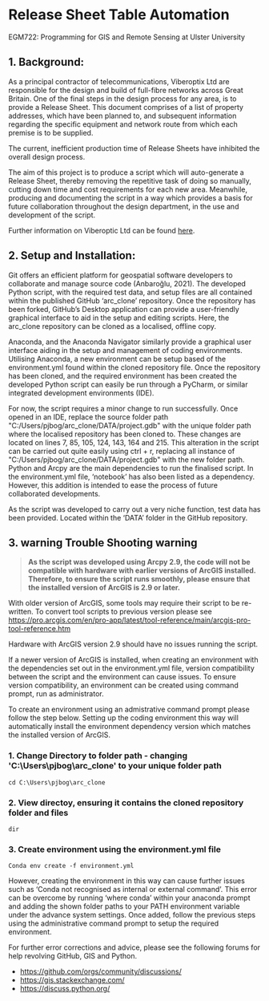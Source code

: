 # Release Sheet Table Automation

EGM722: Programming for GIS and Remote Sensing at Ulster University

## 1. Background:

As a principal contractor of telecommunications, Viberoptix Ltd are responsible for the design and build 
of full-fibre networks across Great Britain. One of the final steps in the design process for any area, is 
to provide a Release Sheet. This document comprises of a list of property addresses, which have been planned 
to, and subsequent information regarding the specific equipment and network route from which each premise is 
to be supplied.

The current, inefficient production time of Release Sheets have inhibited the overall design process. 

The aim of this project is to produce a script which will auto-generate a Release Sheet, thereby removing 
the repetitive task of doing so manually, cutting down time and cost requirements for each new area. Meanwhile, 
producing and documenting the script in a way which provides a basis for future collaboration throughout the design 
department, in the use and development of the script. 

Further information on Viberoptic Ltd can be found [here](https://www.viberoptix.com/).

## 2. Setup and Installation:

Git offers an efficient platform for geospatial software developers to collaborate and manage source code (Anbaroğlu, 2021). The developed Python script, with the required test data, and setup files are all contained within the published GitHub ‘arc_clone’ repository. Once the repository has been forked, GitHub’s Desktop application can provide a user-friendly graphical interface to aid in the setup and editing scripts. Here, the arc_clone repository can be cloned as a localised, offline copy.

Anaconda, and the Anaconda Navigator similarly provide a graphical user interface aiding in the setup and management of coding environments. Utilising Anaconda, a new environment can be setup based of the environment.yml found within the cloned repository file. 
Once the repository has been cloned, and the required environment has been created the developed Python script can easily be run through a PyCharm, or similar integrated development environments (IDE). 

For now, the script requires a minor change to run successfully. Once opened in an IDE, replace the source folder path "C:/Users/pjbog/arc_clone/DATA/project.gdb" with the unique folder path where the localised repository has been cloned to. These changes are located on lines 7, 85, 105, 124, 143, 164 and 215. This alteration in the script can be carried out quite easily using ctrl + r, replacing all instance of "C:/Users/pjbog/arc_clone/DATA/project.gdb" with the new folder path.
Python and Arcpy are the main dependencies to run the finalised script. In the environment.yml file, ‘notebook’ has also been listed as a dependency. However, this addition is intended to ease the process of future collaborated developments.  

As the script was developed to carry out a very niche function, test data has been provided. Located within the ‘DATA’ folder in the GitHub repository. 

## 3. **warning** Trouble Shooting **warning**

> **As the script was developed using Arcpy 2.9, the code will not be compatible with hardware with earlier versions of ArcGIS installed. Therefore, to ensure the script runs smoothly, please ensure that the installed version of ArcGIS is 2.9 or later.**

With older version of ArcGIS, some tools may require their script to be re-written. To convert tool scripts to previous version please see https://pro.arcgis.com/en/pro-app/latest/tool-reference/main/arcgis-pro-tool-reference.htm

Hardware with ArcGIS version 2.9 should have no issues running the script.

If a newer version of ArcGIS is installed, when creating an environment with the dependencies set out in the environment.yml file, version compatibility between the script and the environment can cause issues. To ensure version compatibility, an environment can be created using command prompt, run as administrator. 

To create an environment using an admistrative command prompt please follow the step below. Setting up the coding environment this way will automatically install the environment dependency version which matches the installed version of ArcGIS.

### 1. Change Directory to folder path - changing 'C:\Users\pjbog\arc_clone' to your unique folder path
```
cd C:\Users\pjbog\arc_clone
```

### 2. View directoy, ensuring it contains the cloned repository folder and files
```
dir
```

### 3. Create environment using the environment.yml file 
```
Conda env create -f environment.yml
```
However, creating the environment in this way can cause further issues such as ‘Conda not recognised as internal or external command’. This error can be overcome by running ‘where conda’ within your anaconda prompt and adding the shown folder paths to your PATH environment variable under the advance system settings. Once added, follow the previous steps using the administrative command prompt to setup the required environment. 

For further error corrections and advice, please see the following forums for help revolving GitHub, GIS and Python.

-	https://github.com/orgs/community/discussions/
-	https://gis.stackexchange.com/
-	https://discuss.python.org/
